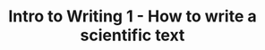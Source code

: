 ---
title: Intro to Writing 1 - How to write a scientific text
layout: post
post-image: "https://raw.githubusercontent.com/thedevslot/WhatATheme/master/assets/images/What%20is%20Jekyll%20and%20How%20to%20use%20it.png?token=AHMQUELVG36IDSA4SZEZ5P26Z64IW"
description: Introduction to scientific writing. 
tags:
- scientific writing
- storytelling
- science communication
---
